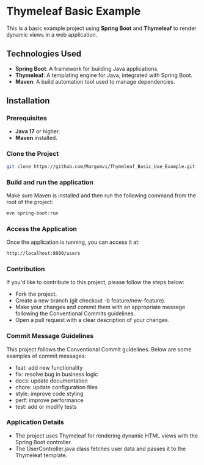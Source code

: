 # Thymeleaf Basic Example

This is a basic example project using **Spring Boot** and **Thymeleaf** to render dynamic views in a web application.

## Technologies Used

- **Spring Boot**: A framework for building Java applications.
- **Thymeleaf**: A templating engine for Java, integrated with Spring Boot.
- **Maven**: A build automation tool used to manage dependencies.

## Installation

### Prerequisites

- **Java 17** or higher.
- **Maven** installed.

### Clone the Project

```bash
git clone https://github.com/Margomvi/Thymeleaf_Basic_Use_Example.git
```

### Build and run the application

Make sure Maven is installed and then run the following command from the root of the project:
```bash
mvn spring-boot:run
```

### Access the Application

Once the application is running, you can access it at:
```bash
http://localhost:8080/users
```

### Contribution

If you'd like to contribute to this project, please follow the steps below:

- Fork the project.
- Create a new branch (git checkout -b feature/new-feature).
- Make your changes and commit them with an appropriate message following the Conventional Commits guidelines.
- Open a pull request with a clear description of your changes.

### Commit Message Guidelines

This project follows the Conventional Commit guidelines. Below are some examples of commit messages:

- feat: add new functionality
- fix: resolve bug in business logic
- docs: update documentation
- chore: update configuration files
- style: improve code styling
- perf: improve performance
- test: add or modify tests

### Application Details

- The project uses Thymeleaf for rendering dynamic HTML views with the Spring Boot controller.
- The UserController.java class fetches user data and passes it to the Thymeleaf template.
